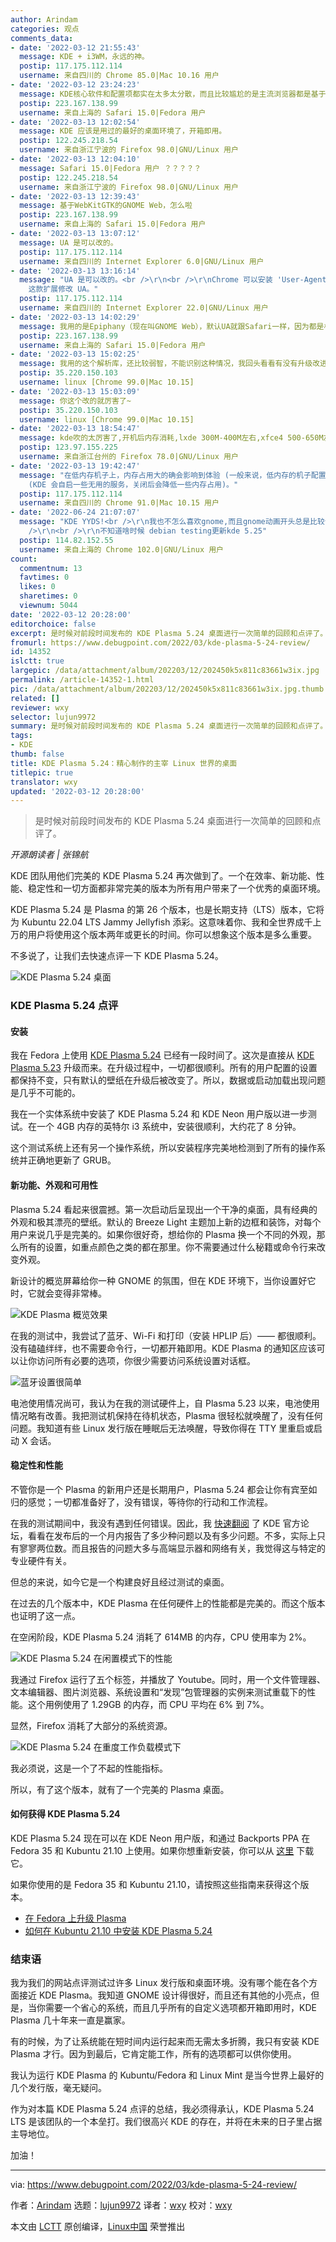 ```yaml
---
author: Arindam
categories: 观点
comments_data:
- date: '2022-03-12 21:55:43'
  message: KDE + i3WM，永远的神。
  postip: 117.175.112.114
  username: 来自四川的 Chrome 85.0|Mac 10.16 用户
- date: '2022-03-12 23:24:23'
  message: KDE核心软件和配置项都实在太多太分散，而且比较尴尬的是主流浏览器都是基于GTK，而基于QT的Folkan各方面也都显落后，已经基本被不再被各大发行版默认了
  postip: 223.167.138.99
  username: 来自上海的 Safari 15.0|Fedora 用户
- date: '2022-03-13 12:02:54'
  message: KDE 应该是用过的最好的桌面环境了，开箱即用。
  postip: 122.245.218.54
  username: 来自浙江宁波的 Firefox 98.0|GNU/Linux 用户
- date: '2022-03-13 12:04:10'
  message: Safari 15.0|Fedora 用户 ？？？？？
  postip: 122.245.218.54
  username: 来自浙江宁波的 Firefox 98.0|GNU/Linux 用户
- date: '2022-03-13 12:39:43'
  message: 基于WebKitGTK的GNOME Web，怎么啦
  postip: 223.167.138.99
  username: 来自上海的 Safari 15.0|Fedora 用户
- date: '2022-03-13 13:07:12'
  message: UA 是可以改的。
  postip: 117.175.112.114
  username: 来自四川的 Internet Explorer 6.0|GNU/Linux 用户
- date: '2022-03-13 13:16:14'
  message: "UA 是可以改的。<br />\r\n<br />\r\nChrome 可以安装 'User-Agent Switcher and Manager'
    这款扩展修改 UA。"
  postip: 117.175.112.114
  username: 来自四川的 Internet Explorer 22.0|GNU/Linux 用户
- date: '2022-03-13 14:02:29'
  message: 我用的是Epiphany（现在叫GNOME Web），默认UA就跟Safari一样，因为都是相同版本的WebKit，你也可以试试
  postip: 223.167.138.99
  username: 来自上海的 Safari 15.0|Fedora 用户
- date: '2022-03-13 15:02:25'
  message: 我用的这个解析库，还比较弱智，不能识别这种情况，我回头看看有没有升级改进。
  postip: 35.220.150.103
  username: linux [Chrome 99.0|Mac 10.15]
- date: '2022-03-13 15:03:09'
  message: 你这个改的就厉害了~
  postip: 35.220.150.103
  username: linux [Chrome 99.0|Mac 10.15]
- date: '2022-03-13 18:54:47'
  message: kde吹的太厉害了,开机后内存消耗,lxde 300M-400M左右,xfce4 500-650M左右,gnome 1.1G左右,kde 1.4G-1.6G左右,总体来说kde是最吃内存的桌面.
  postip: 123.97.155.225
  username: 来自浙江台州的 Firefox 78.0|GNU/Linux 用户
- date: '2022-03-13 19:42:47'
  message: "在低内存机子上，内存占用大的确会影响到体验 (一般来说，低内存的机子配置也可能会较低)。<br />\r\n<br />\r\n32G 内存表示，这点占用无所谓
    (KDE 会自启一些无用的服务，关闭后会降低一些内存占用)。"
  postip: 117.175.112.114
  username: 来自四川的 Chrome 91.0|Mac 10.15 用户
- date: '2022-06-24 21:07:07'
  message: "KDE YYDS!<br />\r\n我也不怎么喜欢gnome,而且gnome动画开头总是比较卡<br />\r\n<br />\r\n但当今世界上最好的几个发行版不是“Debian,Arch”吗<br
    />\r\n<br />\r\n不知道啥时候 debian testing更新kde 5.25"
  postip: 114.82.152.55
  username: 来自上海的 Chrome 102.0|GNU/Linux 用户
count:
  commentnum: 13
  favtimes: 0
  likes: 0
  sharetimes: 0
  viewnum: 5044
date: '2022-03-12 20:28:00'
editorchoice: false
excerpt: 是时候对前段时间发布的 KDE Plasma 5.24 桌面进行一次简单的回顾和点评了。
fromurl: https://www.debugpoint.com/2022/03/kde-plasma-5-24-review/
id: 14352
islctt: true
largepic: /data/attachment/album/202203/12/202450k5x811c83661w3ix.jpg
permalink: /article-14352-1.html
pic: /data/attachment/album/202203/12/202450k5x811c83661w3ix.jpg.thumb.jpg
related: []
reviewer: wxy
selector: lujun9972
summary: 是时候对前段时间发布的 KDE Plasma 5.24 桌面进行一次简单的回顾和点评了。
tags:
- KDE
thumb: false
title: KDE Plasma 5.24：精心制作的主宰 Linux 世界的桌面
titlepic: true
translator: wxy
updated: '2022-03-12 20:28:00'
---
```



> 
> 是时候对前段时间发布的 KDE Plasma 5.24 桌面进行一次简单的回顾和点评了。
> 
> 
> 



*开源朗读者 | 张锦航*


KDE 团队用他们完美的 KDE Plasma 5.24 再次做到了。一个在效率、新功能、性能、稳定性和一切方面都非常完美的版本为所有用户带来了一个优秀的桌面环境。


KDE Plasma 5.24 是 Plasma 的第 26 个版本，也是长期支持（LTS）版本，它将为 Kubuntu 22.04 LTS Jammy Jellyfish 添彩。这意味着你、我和全世界成千上万的用户将使用这个版本两年或更长的时间。你可以想象这个版本是多么重要。


不多说了，让我们去快速点评一下 KDE Plasma 5.24。


![KDE Plasma 5.24 桌面](/data/attachment/album/202203/12/202450k5x811c83661w3ix.jpg)


### KDE Plasma 5.24 点评


#### 安装


我在 Fedora 上使用 [KDE Plasma 5.24](https://www.debugpoint.com/2022/01/kde-plasma-5-24/) 已经有一段时间了。这次是直接从 [KDE Plasma 5.23](https://www.debugpoint.com/2021/08/kde-plasma-5-23/) 升级而来。在升级过程中，一切都很顺利。所有的用户配置的设置都保持不变，只有默认的壁纸在升级后被改变了。所以，数据或启动加载出现问题是几乎不可能的。


我在一个实体系统中安装了 KDE Plasma 5.24 和 KDE Neon 用户版以进一步测试。在一个 4GB 内存的英特尔 i3 系统中，安装很顺利，大约花了 8 分钟。


这个测试系统上还有另一个操作系统，所以安装程序完美地检测到了所有的操作系统并正确地更新了 GRUB。


#### 新功能、外观和可用性


Plasma 5.24 看起来很震撼。第一次启动后呈现出一个干净的桌面，具有经典的外观和极其漂亮的壁纸。默认的 Breeze Light 主题加上新的边框和装饰，对每个用户来说几乎是完美的。如果你很好奇，想给你的 Plasma 换一个不同的外观，那么所有的设置，如重点颜色之类的都在那里。你不需要通过什么秘籍或命令行来改变外观。


新设计的概览屏幕给你一种 GNOME 的氛围，但在 KDE 环境下，当你设置好它时，它就会变得非常棒。


![KDE Plasma 概览效果](/data/attachment/album/202203/12/202842xnb7n6xxnue2qwe2.jpg)


在我的测试中，我尝试了蓝牙、Wi-Fi 和打印（安装 HPLIP 后）—— 都很顺利。没有磕磕绊绊，也不需要命令行，一切都开箱即用。KDE Plasma 的通知区应该可以让你访问所有必要的选项，你很少需要访问系统设置对话框。


![蓝牙设置很简单](/data/attachment/album/202203/12/202842aub7rzrvvt44vwb4.jpg)


电池使用情况尚可，我认为在我的测试硬件上，自 Plasma 5.23 以来，电池使用情况略有改善。我把测试机保持在待机状态，Plasma 很轻松就唤醒了，没有任何问题。我知道有些 Linux 发行版在睡眠后无法唤醒，导致你得在 TTY 里重启或启动 X 会话。


#### 稳定性和性能


不管你是一个 Plasma 的新用户还是长期用户，Plasma 5.24 都会让你有宾至如归的感觉；一切都准备好了，没有错误，等待你的行动和工作流程。


在我的测试期间中，我没有遇到任何错误。因此，我 [快速翻阅](https://forum.kde.org/search.php?keywords=5.24&terms=all&author=&tags=&sv=0&sc=1&sf=all&sr=posts&sk=t&sd=d&st=30&ch=300&t=0&submit=Search) 了 KDE 官方论坛，看看在发布后的一个月内报告了多少种问题以及有多少问题。不多，实际上只有寥寥两位数。而且报告的问题大多与高端显示器和网络有关，我觉得这与特定的专业硬件有关。


但总的来说，如今它是一个构建良好且经过测试的桌面。


在过去的几个版本中，KDE Plasma 在任何硬件上的性能都是完美的。而这个版本也证明了这一点。


在空闲阶段，KDE Plasma 5.24 消耗了 614MB 的内存，CPU 使用率为 2%。


![KDE Plasma 5.24 在闲置模式下的性能](/data/attachment/album/202203/12/202843xykxhx0ux066t4xw.jpg)


我通过 Firefox 运行了五个标签，并播放了 Youtube。同时，用一个文件管理器、文本编辑器、图片浏览器、系统设置和“发现”包管理器的实例来测试重载下的性能。这个用例使用了 1.29GB 的内存，而 CPU 平均在 6% 到 7%。


显然，Firefox 消耗了大部分的系统资源。


![KDE Plasma 5.24 在重度工作负载模式下](/data/attachment/album/202203/12/202843y2fz1scau3ed11zz.jpg)


我必须说，这是一个了不起的性能指标。


所以，有了这个版本，就有了一个完美的 Plasma 桌面。


#### 如何获得 KDE Plasma 5.24


KDE Plasma 5.24 现在可以在 KDE Neon 用户版，和通过 Backports PPA 在 Fedora 35 和 Kubuntu 21.10 上使用。如果你想重新安装，你可以从 [这里](https://neon.kde.org/download) 下载它。


如果你使用的是 Fedora 35 和 Kubuntu 21.10，请按照这些指南来获得这个版本。


* [在 Fedora 上升级 Plasma](https://www.debugpoint.com/2022/02/upgrade-kde-plasma-5-24/)
* [如何在 Kubuntu 21.10 中安装 KDE Plasma 5.24](https://www.debugpoint.com/wp-admin/post.php?post=9018&action=edit)


### 结束语


我为我们的网站点评测试过许多 Linux 发行版和桌面环境。没有哪个能在各个方面接近 KDE Plasma。我知道 GNOME 设计得很好，而且还有其他的小亮点，但是，当你需要一个省心的系统，而且几乎所有的自定义选项都开箱即用时，KDE Plasma 几十年来一直是赢家。


有的时候，为了让系统能在短时间内运行起来而无需太多折腾，我只有安装 KDE Plasma 才行。因为到最后，它肯定能工作，所有的选项都可以供你使用。


我认为运行 KDE Plasma 的 Kubuntu/Fedora 和 Linux Mint 是当今世界上最好的几个发行版，毫无疑问。


作为对本篇 KDE Plasma 5.24 点评的总结，我必须得承认，KDE Plasma 5.24 LTS 是该团队的一个本垒打。我们很高兴 KDE 的存在，并将在未来的日子里占据主导地位。


加油！




---


via: <https://www.debugpoint.com/2022/03/kde-plasma-5-24-review/>


作者：[Arindam](https://www.debugpoint.com/author/admin1/) 选题：[lujun9972](https://github.com/lujun9972) 译者：[wxy](https://github.com/wxy) 校对：[wxy](https://github.com/wxy)


本文由 [LCTT](https://github.com/LCTT/TranslateProject) 原创编译，[Linux中国](https://linux.cn/) 荣誉推出